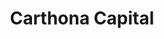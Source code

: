 ---
layout: firm_page
title: "Carthona Capital"
id: "carthonacapital.com"
permalink: "/carthonacapitalcarthonacapital.com/"
website: "https://www.carthonacapital.com"
offices: "Sydney (Australia)"
investment_stages: "Pre-Seed, Seed, Series A"
portfolio_companies: "Zero Latency, REV7, Daedalean, Replica Studios, Life360, Peerspace, Salad, InDebted"
portfolio_link: "https://www.carthonacapital.com"
investment_markets: "FinTech, AI, Robotics, AgTech, Digital Health, Enterprise Software, Cyber Security, HRTech, PropTech, Sensors, Entertainment, Marketplaces"
founded_year: "2014"
description: "Carthona Capital is a hands-on, proactive, and thematic venture capital investor based in Sydney, Australia that invests globally. They invest very early, often in Pre-Seed, Seed, or Series A stages, and provide follow-on funding as companies mature."
linkedin: "https://au.linkedin.com/company/carthona-capital"
twitter: ""
instagram: ""
team_page: ""
investor_type: "Venture Capital"
crunchbase: "https://www.crunchbase.com/organization/carthona-capital"
pitchbook: "https://pitchbook.com/profiles/investor/61755-22"

# SEO Optimization
meta_title: "Carthona Capital - VC Firm - projectstartups.com"
meta_description: "Carthona Capital, Carthona Capital is a hands-on, proactive, and thematic venture capital investor based in Sydney, Australia that invests globally. They invest very ea..."
meta_keywords: "Carthona Capital, FinTech, AI, Robotics, AgTech, Digital Health, Enterprise Software, Cyber Security, HRTech, PropTech, Sensors, Entertainment, Marketplaces, VC firm, venture capital, startup investor, projectstartups.com"
canonical_url: "https://vc.projectstartups.com/carthonacapitalcarthonacapital.com/"
---